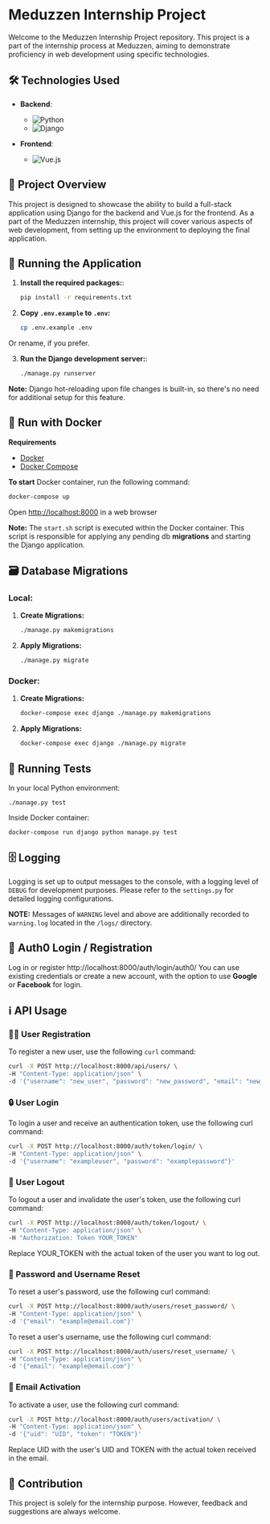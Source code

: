 # Meduzzen Internship Project

Welcome to the Meduzzen Internship Project repository. This project is a part of the internship process at Meduzzen, aiming to demonstrate proficiency in web development using specific technologies.

## 🛠 Technologies Used

- **Backend**: 
  - ![Python](https://img.shields.io/badge/-Python-3776AB?style=flat-square&logo=Python&logoColor=white)
  - ![Django](https://img.shields.io/badge/-Django-092E20?style=flat-square&logo=Django&logoColor=white)
  
- **Frontend**: 
  - ![Vue.js](https://img.shields.io/badge/-Vue.js-4FC08D?style=flat-square&logo=Vue.js&logoColor=white)

## 📖 Project Overview

This project is designed to showcase the ability to build a full-stack application using Django for the backend and Vue.js for the frontend. As a part of the Meduzzen internship, this project will cover various aspects of web development, from setting up the environment to deploying the final application.

## 🚀 Running the Application

1. **Install the required packages:**:
   ```bash
   pip install -r requirements.txt

2. **Copy `.env.example` to `.env`:**
   ```bash
   cp .env.example .env
Or rename, if you prefer.

3. **Run the Django development server:**:
    ```bash
    ./manage.py runserver
**Note:** Django hot-reloading upon file changes is built-in, so there's no need for additional setup for this feature.

## 🐳 Run with Docker 
**Requirements**

- [Docker](https://docs.docker.com/engine/install/)
- [Docker Compose](https://docs.docker.com/compose/install/)

**To start** Docker container, run the following command:

```sh
docker-compose up
```

Open [http://localhost:8000](http://localhost:8000) in a web browser

**Note:** The `start.sh` script is executed within the Docker container. This script is responsible for applying any pending db **migrations** and starting the Django application.

## 🗃 Database Migrations

### Local:
1. **Create Migrations:**
   ```bash
   ./manage.py makemigrations
2. **Apply Migrations:**
    ```bash
    ./manage.py migrate
### Docker:
1. **Create Migrations:**
    ```bash
    docker-compose exec django ./manage.py makemigrations
2. **Apply Migrations:**
    ```bash
    docker-compose exec django ./manage.py migrate
## 🧪 Running Tests
In your local Python environment:

    ./manage.py test

Inside Docker container:

    docker-compose run django python manage.py test

## 🗄 Logging

Logging is set up to output messages to the console, with a logging level of `DEBUG` for development purposes. Please refer to the `settings.py` for detailed logging configurations.

**NOTE:** Messages of `WARNING` level and above are additionally recorded to `warning.log` located in the `/logs/` directory.

## 🔑 Auth0 Login / Registration

Log in or register http://localhost:8000/auth/login/auth0/ You can use existing credentials or create a new account, with the option to use **Google** or **Facebook** for login.

## ℹ️ API Usage

### 🧑‍💻 User Registration

To register a new user, use the following `curl` command:

```sh
curl -X POST http://localhost:8000/api/users/ \
-H "Content-Type: application/json" \
-d '{"username": "new_user", "password": "new_password", "email": "new_user@example.com"}'
```
### 🔒 User Login
To login a user and receive an authentication token, use the following curl command:
```sh 
curl -X POST http://localhost:8000/auth/token/login/ \
-H "Content-Type: application/json" \
-d '{"username": "exampleuser", "password": "examplepassword"}'
```

### 🚪 User Logout
To logout a user and invalidate the user's token, use the following curl command:
```sh 
curl -X POST http://localhost:8000/auth/token/logout/ \
-H "Content-Type: application/json" \
-H "Authorization: Token YOUR_TOKEN"
```
Replace YOUR_TOKEN with the actual token of the user you want to log out.

### 🔄 Password and Username Reset
To reset a user's password, use the following curl command:
```sh
curl -X POST http://localhost:8000/auth/users/reset_password/ \
-H "Content-Type: application/json" \
-d '{"email": "example@email.com"}'
```
To reset a user's username, use the following curl command:
```sh
curl -X POST http://localhost:8000/auth/users/reset_username/ \
-H "Content-Type: application/json" \
-d '{"email": "example@email.com"}'

```

### 📧 Email Activation
To activate a user, use the following curl command:
```sh
curl -X POST http://localhost:8000/auth/users/activation/ \
-H "Content-Type: application/json" \
-d '{"uid": "UID", "token": "TOKEN"}'
```
Replace UID with the user's UID and TOKEN with the actual token received in the email.
## 🤝 Contribution

This project is solely for the internship purpose. However, feedback and suggestions are always welcome.
